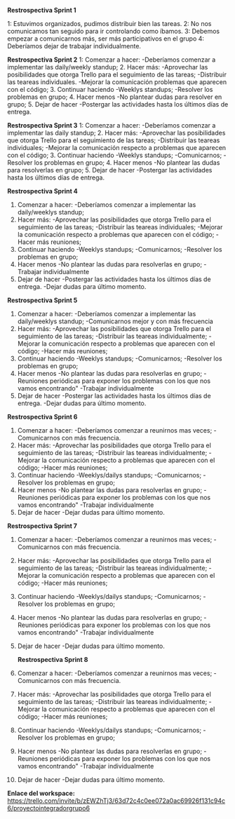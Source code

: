 **Restrospectiva Sprint 1**

1: Estuvimos organizados, pudimos distribuir bien las tareas.
2: No nos comunicamos tan seguido para ir controlando como íbamos.
3: Debemos empezar a comunicarnos más, ser más participativos en el grupo
4: Deberíamos dejar de trabajar individualmente.

**Restrospectiva Sprint 2**
1: Comenzar a hacer:
	-Deberíamos comenzar a implementar las daily/weekly standup;
2. Hacer más:
	-Aprovechar las posibilidades que otorga Trello para el seguimiento de las tareas;
	-Distribuir las teareas individuales.
	-Mejorar la comunicación problemas que aparecen con el código;
3. Continuar haciendo
	-Weeklys standups;
	-Resolver los problemas en grupo;
4. Hacer menos
	-No plantear dudas para resolver en grupo;
5. Dejar de hacer
	-Postergar las actividades hasta los últimos días de entrega.

**Restrospectiva Sprint 3**
1: Comenzar a hacer:
	-Deberíamos comenzar a implementar las daily standup;
2. Hacer más:
	-Aprovechar las posibilidades que otorga Trello para el seguimiento de las tareas;
	-Distribuir las teareas individuales;
	-Mejorar la comunicación respecto a problemas que aparecen con el código;
3. Continuar haciendo
	-Weeklys standups;
	-Comunicarnos;
	-Resolver los problemas en grupo;
4. Hacer menos
	-No plantear las dudas para resolverlas en grupo;
5. Dejar de hacer
	-Postergar las actividades hasta los últimos días de entrega.

**Restrospectiva Sprint 4**
1. Comenzar a hacer:
	-Deberíamos comenzar a implementar las daily/weeklys standup;
2. Hacer más:
	-Aprovechar las posibilidades que otorga Trello para el seguimiento de las tareas;
	-Distribuir las teareas individuales;
	-Mejorar la comunicación respecto a problemas que aparecen con el código;
	-Hacer más reuniones;
3. Continuar haciendo 
	-Weeklys standups;
	-Comunicarnos;
	-Resolver los problemas en grupo;
4. Hacer menos
	-No plantear las dudas para resolverlas en grupo;
	-Trabajar individualmente
5. Dejar de hacer
	-Postergar las actividades hasta los últimos días de entrega.
	-Dejar dudas para último momento.

**Restrospectiva Sprint 5**
1. Comenzar a hacer:
    -Deberíamos comenzar a implementar las daily/weeklys standup;
    -Comunicarnos mejor y con más frecuencia
2. Hacer más:
    -Aprovechar las posibilidades que otorga Trello para el seguimiento de las tareas;
    -Distribuir las teareas individualmente;
    -Mejorar la comunicación respecto a problemas que aparecen con el código;
    -Hacer más reuniones;
3. Continuar haciendo
    -Weeklys standups;
    -Comunicarnos;
    -Resolver los problemas en grupo;
4. Hacer menos
    -No plantear las dudas para resolverlas en grupo;
    -Reuniones periódicas para exponer los problemas con los que nos vamos encontrando"
    -Trabajar individualmente
5. Dejar de hacer
    -Postergar las actividades hasta los últimos días de entrega.
    -Dejar dudas para último momento.

**Restrospectiva Sprint 6**
1. Comenzar a hacer:
    -Deberíamos comenzar a reunirnos mas veces;
    -Comunicarnos con más frecuencia.
2. Hacer más:
    -Aprovechar las posibilidades que otorga Trello para el seguimiento de las tareas;
    -Distribuir las teareas individualmente;
    -Mejorar la comunicación respecto a problemas que aparecen con el código;
    -Hacer más reuniones;
3. Continuar haciendo
    -Weeklys/dailys standups;
    -Comunicarnos;
    -Resolver los problemas en grupo;
4. Hacer menos
    -No plantear las dudas para resolverlas en grupo;
    -Reuniones periódicas para exponer los problemas con los que nos vamos encontrando"
    -Trabajar individualmente
5. Dejar de hacer
    -Dejar dudas para último momento.

**Restrospectiva Sprint 7**
1. Comenzar a hacer:
    -Deberíamos comenzar a reunirnos mas veces;
    -Comunicarnos con más frecuencia.
2. Hacer más:
    -Aprovechar las posibilidades que otorga Trello para el seguimiento de las tareas;
    -Distribuir las teareas individualmente;
    -Mejorar la comunicación respecto a problemas que aparecen con el código;
    -Hacer más reuniones;
3. Continuar haciendo
    -Weeklys/dailys standups;
    -Comunicarnos;
    -Resolver los problemas en grupo;
4. Hacer menos
    -No plantear las dudas para resolverlas en grupo;
    -Reuniones periódicas para exponer los problemas con los que nos vamos encontrando"
    -Trabajar individualmente
5. Dejar de hacer
    -Dejar dudas para último momento.

    **Restrospectiva Sprint 8**
1. Comenzar a hacer:
    -Deberíamos comenzar a reunirnos mas veces;
    -Comunicarnos con más frecuencia.
2. Hacer más:
    -Aprovechar las posibilidades que otorga Trello para el seguimiento de las tareas;
    -Distribuir las teareas individualmente;
    -Mejorar la comunicación respecto a problemas que aparecen con el código;
    -Hacer más reuniones;
3. Continuar haciendo
    -Weeklys/dailys standups;
    -Comunicarnos;
    -Resolver los problemas en grupo;
4. Hacer menos
    -No plantear las dudas para resolverlas en grupo;
    -Reuniones periódicas para exponer los problemas con los que nos vamos encontrando"
    -Trabajar individualmente
5. Dejar de hacer
    -Dejar dudas para último momento.


**Enlace del workspace:**
https://trello.com/invite/b/zEWZhTj3/63d72c4c0ee072a0ac69926f131c94c6/proyectointegradorgrupo6